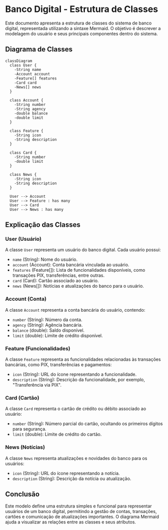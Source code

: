 # Banco Digital - Estrutura de Classes

Este documento apresenta a estrutura de classes do sistema de banco digital, representada utilizando a sintaxe Mermaid. O objetivo é descrever a modelagem do usuário e seus principais componentes dentro do sistema.

## Diagrama de Classes

```mermaid
classDiagram
  class User {
    -String name
    -Account account
    -Feature[] features
    -Card card
    -News[] news
  }

  class Account {
    -String number
    -String agency
    -double balance
    -double limit
  }

  class Feature {
    -String icon
    -String description
  }

  class Card {
    -String number
    -double limit
  }

  class News {
    -String icon
    -String description
  }

  User --> Account
  User --> Feature : has many
  User --> Card
  User --> News : has many
```

## Explicação das Classes

### User (Usuário)
A classe `User` representa um usuário do banco digital. Cada usuário possui:
- `name` (String): Nome do usuário.
- `account` (Account): Conta bancária vinculada ao usuário.
- `features` (Feature[]): Lista de funcionalidades disponíveis, como transações PIX, transferências, entre outras.
- `card` (Card): Cartão associado ao usuário.
- `news` (News[]): Notícias e atualizações do banco para o usuário.

### Account (Conta)
A classe `Account` representa a conta bancária do usuário, contendo:
- `number` (String): Número da conta.
- `agency` (String): Agência bancária.
- `balance` (double): Saldo disponível.
- `limit` (double): Limite de crédito disponível.

### Feature (Funcionalidades)
A classe `Feature` representa as funcionalidades relacionadas às transações bancárias, como PIX, transferências e pagamentos:
- `icon` (String): URL do ícone representando a funcionalidade.
- `description` (String): Descrição da funcionalidade, por exemplo, "Transferência via PIX".

### Card (Cartão)
A classe `Card` representa o cartão de crédito ou débito associado ao usuário:
- `number` (String): Número parcial do cartão, ocultando os primeiros dígitos para segurança.
- `limit` (double): Limite de crédito do cartão.

### News (Notícias)
A classe `News` representa atualizações e novidades do banco para os usuários:
- `icon` (String): URL do ícone representando a notícia.
- `description` (String): Descrição da notícia ou atualização.

## Conclusão
Este modelo define uma estrutura simples e funcional para representar usuários de um banco digital, permitindo a gestão de contas, transações, cartões e comunicação de atualizações importantes. O diagrama Mermaid ajuda a visualizar as relações entre as classes e seus atributos.

